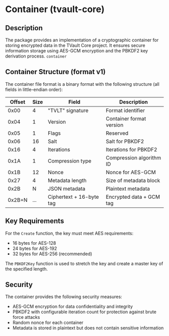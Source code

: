 # Container (tvault-core)

## Description

The package provides an implementation of a cryptographic container for storing encrypted data in the TVault Core project. 
It ensures secure information storage using AES-GCM encryption and the PBKDF2 key derivation process. `container`

## Container Structure (format v1)

The container file format is a binary format with the following structure (all fields in little-endian order):

| Offset | Size | Field | Description |
| --- | --- | --- | --- |
| 0x00 | 4 | "TVLT" signature | Format identifier |
| 0x04 | 1 | Version | Container format version |
| 0x05 | 1 | Flags | Reserved |
| 0x06 | 16 | Salt | Salt for PBKDF2 |
| 0x16 | 4 | Iterations | Iterations for PBKDF2 |
| 0x1A | 1 | Compression type | Compression algorithm ID |
| 0x1B | 12 | Nonce | Nonce for AES-GCM |
| 0x27 | 4 | Metadata length | Size of metadata block |
| 0x2B | N | JSON metadata | Plaintext metadata |
| 0x2B+N | ... | Ciphertext + 16-byte tag | Encrypted data + GCM tag |

## Key Requirements

For the `Create` function, the key must meet AES requirements:
- 16 bytes for AES-128
- 24 bytes for AES-192
- 32 bytes for AES-256 (recommended)

The `PBKDF2Key` function is used to stretch the key and create a master key of the specified length.

## Security

The container provides the following security measures:
- AES-GCM encryption for data confidentiality and integrity
- PBKDF2 with configurable iteration count for protection against brute force attacks
- Random nonce for each container
- Metadata is stored in plaintext but does not contain sensitive information
